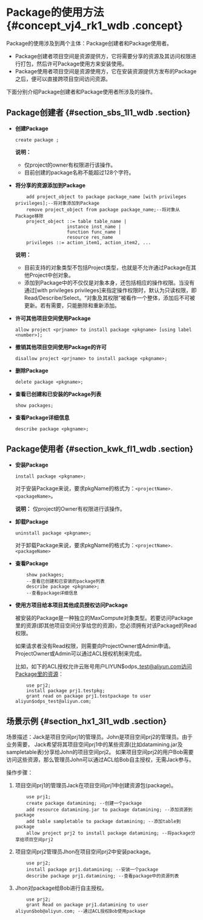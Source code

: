 # Package的使用方法 {#concept_vj4_rk1_wdb .concept}

Package的使用涉及到两个主体：Package创建者和Package使用者。

-   Package创建者项目空间是资源提供方，它将需要分享的资源及其访问权限进行打包，然后许可Package使用方来安装使用。
-   Package使用者项目空间是资源使用方，它在安装资源提供方发布的Package之后，便可以直接跨项目空间访问资源。

下面分别介绍Package创建者和Package使用者所涉及的操作。

## Package创建者 {#section_sbs_1l1_wdb .section}

-   **创建Package**

    ```
    create package ;
    ```

    **说明：** 

    -   仅project的owner有权限进行该操作。
    -   目前创建的package名称不能超过128个字符。
-   **将分享的资源添加到Package**

    ```
        add project_object to package package_name [with privileges privileges];--将对象添加到Package
        remove project_object from package package_name;--将对象从Package移除
        project_object ::= table table_name |
                       instance inst_name |
                       function func_name |
                       resource res_name
        privileges ::= action_item1, action_item2, ...
    ```

    **说明：** 

    -   目前支持的对象类型不包括Project类型，也就是不允许通过Package在其他Project中创对象。
    -   添加到Package中的不仅仅是对象本身，还包括相应的操作权限。当没有通过\[with privileges privileges\]来指定操作权限时，默认为只读权限，即Read/Describe/Select。“对象及其权限”被看作一个整体，添加后不可被更新。若有需要，只能删除和重新添加。
-   **许可其他项目空间使用Package**

    ```
    allow project <prjname> to install package <pkgname> [using label <number>];
    ```

-   **撤销其他项目空间使用Package的许可**

    ```
    disallow project <prjname> to install package <pkgname>;
    ```

-   **删除Package**

    ```
    delete package <pkgname>;
    ```

-   **查看已创建和已安装的Package列表**

    ```
    show packages;
    ```

-   **查看Package详细信息**

    ```
    describe package <pkgname>;
    ```


## Package使用者 {#section_kwk_fl1_wdb .section}

-   **安装Package**

    ```
    install package <pkgname>;
    ```

    对于安装Package来说，要求pkgName的格式为：`<projectName>.<packageName>`。

    **说明：** 仅project的Owner有权限进行该操作。

-   **卸载Package**

    ```
    uninstall package <pkgname>;
    ```

    对于卸载Package来说，要求pkgName的格式为：`<projectName>.<packageName>`

-   **查看Package**

    ```
        show packages;
        --查看已创建和已安装的package列表
        describe package <pkgname>;
        --查看package详细信息
    
    ```

-   **使用方项目给本项目其他成员授权访问Package**

    被安装的Package是一种独立的MaxCompute对象类型。若要访问Package里的资源\(即其他项目空间分享给您的资源\)，您必须拥有对该Package的Read权限。

    如果请求者没有Read权限，则需要向ProjectOwner或Admin申请。ProjectOwner或Admin可以通过ACL授权机制来完成。

    比如，如下的ACL授权允许云账号用户LIYUN$odps\_test@aliyun.com访问Package里的资源：

    ```
        use prj2;
        install package prj1.testpkg;
        grant read on package prj1.testpackage to user aliyun$odps_test@aliyun.com;
    ```


## 场景示例 {#section_hx1_3l1_wdb .section}

场景描述：Jack是项目空间prj1的管理员。John是项目空间prj2的管理员。由于业务需要， Jack希望将其项目空间prj1中的某些资源\(比如datamining.jar及sampletable表\)分享给John的项目空间prj2。 如果项目空间prj2的用户Bob需要访问这些资源，那么管理员John可以通过ACL给Bob自主授权，无需Jack参与。

操作步骤：

1.  项目空间prj1的管理员Jack在项目空间prj1中创建资源包\(package\)。

    ```
        use prj1;
        create package datamining; --创建一个package
        add resource datamining.jar to package datamining; --添加资源到package
        add table sampletable to package datamining; --添加table到package
        allow project prj2 to install package datamining; --将package分享给项目空间prj2
    ```

2.  项目空间prj2管理员Jhon在项目空间prj2中安装package。

    ```
        use prj2;
        install package prj1.datamining; --安装一个package
        describe package prj1.datamining; --查看package中的资源列表
    ```

3.  Jhon对package给Bob进行自主授权。

    ```
        use prj2;
        grant Read on package prj1.datamining to user aliyun$bob@aliyun.com; --通过ACL授权Bob使用package
    ```


